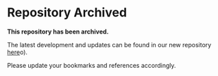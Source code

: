 # Repository Archived

**This repository has been archived.** 

The latest development and updates can be found in our new repository [here](https://github.com/RSUD-Dr-Sam-Ratulangi/SistemInformasiPengadaanRsudSamrat)o).

Please update your bookmarks and references accordingly.
